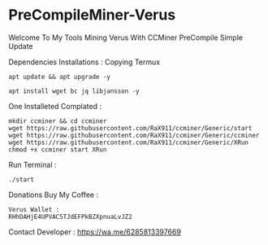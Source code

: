 # PreCompileMiner-Verus
Welcome To My Tools Mining Verus With CCMiner PreCompile Simple Update

Dependencies Installations :
Copying Termux
```
apt update && apt upgrade -y
```

```
apt install wget bc jq libjansson -y
```

One Installeted Complated :
```
mkdir ccminer && cd ccminer
wget https://raw.githubusercontent.com/RaX911/ccminer/Generic/start
wget https://raw.githubusercontent.com/RaX911/ccminer/Generic/ccminer
wget https://raw.githubusercontent.com/RaX911/ccminer/Generic/XRun
chmod +x ccminer start XRun
```

Run Terminal :
```
./start
```

Donations Buy My Coffee :
```
Verus Wallet : 
RHhDAHjE4UPVAC5TJdEFPkBZXpnuaLvJZ2
```

Contact Developer :
https://wa.me/6285813397669 
